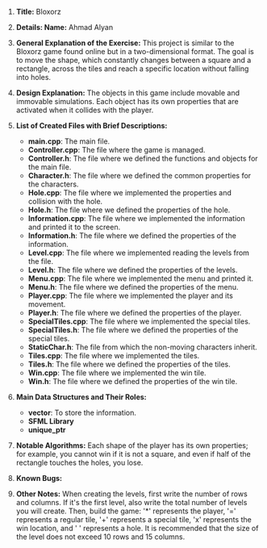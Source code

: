 1. **Title:**
   Bloxorz

2. **Details: Name:**
   Ahmad Alyan

3. **General Explanation of the Exercise:**
   This project is similar to the Bloxorz game found online but in a two-dimensional format. The goal is to move the shape, which constantly changes between a square and a rectangle, across the tiles and reach a specific location without falling into holes.

4. **Design Explanation:**
   The objects in this game include movable and immovable simulations. Each object has its own properties that are activated when it collides with the player.

5. **List of Created Files with Brief Descriptions:**
   - **main.cpp**: The main file.
   - **Controller.cpp**: The file where the game is managed.
   - **Controller.h**: The file where we defined the functions and objects for the main file.
   - **Character.h**: The file where we defined the common properties for the characters.
   - **Hole.cpp**: The file where we implemented the properties and collision with the hole.
   - **Hole.h**: The file where we defined the properties of the hole.
   - **Information.cpp**: The file where we implemented the information and printed it to the screen.
   - **Information.h**: The file where we defined the properties of the information.
   - **Level.cpp**: The file where we implemented reading the levels from the file.
   - **Level.h**: The file where we defined the properties of the levels.
   - **Menu.cpp**: The file where we implemented the menu and printed it.
   - **Menu.h**: The file where we defined the properties of the menu.
   - **Player.cpp**: The file where we implemented the player and its movement.
   - **Player.h**: The file where we defined the properties of the player.
   - **SpecialTiles.cpp**: The file where we implemented the special tiles.
   - **SpecialTiles.h**: The file where we defined the properties of the special tiles.
   - **StaticChar.h**: The file from which the non-moving characters inherit.
   - **Tiles.cpp**: The file where we implemented the tiles.
   - **Tiles.h**: The file where we defined the properties of the tiles.
   - **Win.cpp**: The file where we implemented the win tile.
   - **Win.h**: The file where we defined the properties of the win tile.

6. **Main Data Structures and Their Roles:**
   - **vector**: To store the information.
   - **SFML Library**
   - **unique_ptr**

7. **Notable Algorithms:**
   Each shape of the player has its own properties; for example, you cannot win if it is not a square, and even if half of the rectangle touches the holes, you lose.

8. **Known Bugs:**

9. **Other Notes:**
   When creating the levels, first write the number of rows and columns. If it's the first level, also write the total number of levels you will create. Then, build the game: '*' represents the player, '=' represents a regular tile, '+' represents a special tile, 'x' represents the win location, and ' ' represents a hole. It is recommended that the size of the level does not exceed 10 rows and 15 columns.
